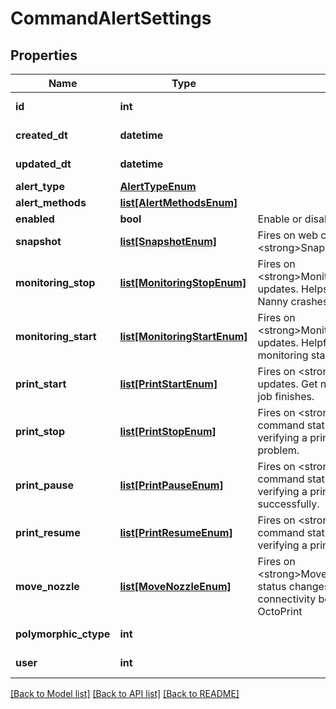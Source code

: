 # CommandAlertSettings

## Properties
Name | Type | Description | Notes
------------ | ------------- | ------------- | -------------
**id** | **int** |  | [optional] [readonly] 
**created_dt** | **datetime** |  | [optional] [readonly] 
**updated_dt** | **datetime** |  | [optional] [readonly] 
**alert_type** | [**AlertTypeEnum**](AlertTypeEnum.md) |  | 
**alert_methods** | [**list[AlertMethodsEnum]**](AlertMethodsEnum.md) |  | [optional] 
**enabled** | **bool** | Enable or disable this alert channel | [optional] 
**snapshot** | [**list[SnapshotEnum]**](SnapshotEnum.md) | Fires on web camera &lt;strong&gt;Snapshot&lt;/strong&gt; command | [optional] 
**monitoring_stop** | [**list[MonitoringStopEnum]**](MonitoringStopEnum.md) | Fires on &lt;strong&gt;MonitoringStop&lt;strong&gt; updates.   Helps debug unexpected Print Nanny crashes. | [optional] 
**monitoring_start** | [**list[MonitoringStartEnum]**](MonitoringStartEnum.md) | Fires on &lt;strong&gt;MonitoringStop&lt;/strong&gt; updates. Helpful if you want to confirm monitoring started without a problem. | [optional] 
**print_start** | [**list[PrintStartEnum]**](PrintStartEnum.md) | Fires on &lt;strong&gt;StopPrint&lt;/strong&gt; updates. Get notifed as soon as a print job finishes.  | [optional] 
**print_stop** | [**list[PrintStopEnum]**](PrintStopEnum.md) | Fires on &lt;strong&gt;PrintStart&lt;/strong&gt; command status changes. Helpful for verifying a print job started without a problem. | [optional] 
**print_pause** | [**list[PrintPauseEnum]**](PrintPauseEnum.md) | Fires on &lt;strong&gt;PausePrint&lt;/strong&gt; command status changes. Helpful for verifying a print was paused successfully. | [optional] 
**print_resume** | [**list[PrintResumeEnum]**](PrintResumeEnum.md) | Fires on &lt;strong&gt;ResumePrint&lt;/strong&gt; command status changes Helpful for verifying a print was resumed. | [optional] 
**move_nozzle** | [**list[MoveNozzleEnum]**](MoveNozzleEnum.md) | Fires on &lt;strong&gt;MoveNozzle&lt;/strong&gt;command status changes. Helpful for debugging connectivity between Print Nanny and OctoPrint | [optional] 
**polymorphic_ctype** | **int** |  | [optional] [readonly] 
**user** | **int** |  | [optional] [readonly] 

[[Back to Model list]](../README.md#documentation-for-models) [[Back to API list]](../README.md#documentation-for-api-endpoints) [[Back to README]](../README.md)


